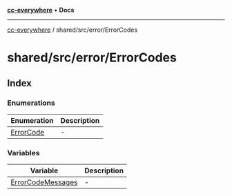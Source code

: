 [**cc-everywhere**](../../../../index.md) • **Docs**

***

[cc-everywhere](../../../../index.md) / shared/src/error/ErrorCodes

# shared/src/error/ErrorCodes

## Index

### Enumerations

| Enumeration | Description |
| ------ | ------ |
| [ErrorCode](enumerations/ErrorCode.md) | - |

### Variables

| Variable | Description |
| ------ | ------ |
| [ErrorCodeMessages](variables/ErrorCodeMessages.md) | - |
